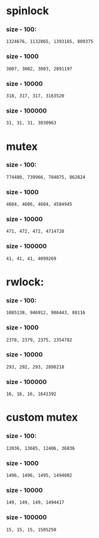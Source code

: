 # spinlock

### size - 100:
    1324676, 1132865, 1393165, 809375

### size - 1000
    3007, 3002, 3003, 2891197

### size - 10000
    318, 317, 317, 3163520

### size - 100000
    31, 31, 31, 3030963


# mutex
### size - 100:
    774480, 739966, 784875, 862824

### size - 1000
    4604, 4606, 4604, 4584945

### size - 10000
    471, 472, 472, 4714728

### size - 100000
    41, 41, 41, 4099269
    

# rwlock:
### size - 100:
    1085138, 946912, 986443, 88116

### size - 1000
    2378, 2379, 2375, 2354782

### size - 10000
    293, 292, 293, 2898218

### size - 100000
    16, 16, 16, 1641392

# custom mutex
### size - 100:
    12036, 13685, 12406, 36836

### size - 1000
    1496, 1496, 1495, 1494082


### size - 10000
    149, 149, 149, 1494417

### size - 100000
    15, 15, 15, 1505250


